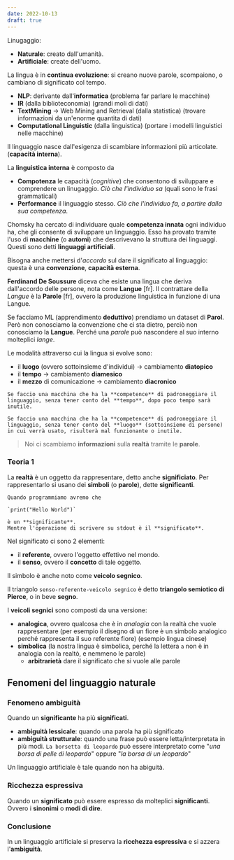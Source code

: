 ```yaml
---
date: 2022-10-13
draft: true
---
```


Linugaggio:
- **Naturale**: creato dall'umanità.
- **Artificiale**: create dell'uomo.

La lingua è in **continua evoluzione**: si creano nuove parole, scompaiono, o cambiano di significato col tempo.


- **NLP**: derivante dall'**informatica** (problema far parlare le macchine)
- **IR** (dalla biblioteconomia) (grandi moli di dati)
- **TextMining** -> Web Mining and Retrieval (dalla statistica) (trovare informazioni da un'enorme quantita di dati)
- **Computational Linguistic** (dalla linguistica) (portare i modelli linguistici nelle macchine)

Il linguaggio nasce dall'esigenza di scambiare informazioni più articolate. (**capacità interna**).

La **linguistica interna** è composto da
- **Compotenza** le capacità (*cognitive*) che consentono di sviluppare e comprendere un linugaggio. *Ciò che l'individuo sa* (quali sono le frasi grammaticali)
- **Performance** il linguaggio stesso. *Ciò che l'individuo fa, a partire dalla sua competenza*.

Chomsky ha cercato di individuare quale **competenza innata** ogni individuo ha, che gli consente di sviluppare un linguaggio.
Esso ha provato tramite l'uso di **macchine** (o **automi**) che descrivevano la struttura dei linguaggi.
Questi sono detti **linguaggi artificiali**.


Bisogna anche mettersi d'*accordo* sul dare il significato al linguaggio: questa è una **convenzione**, **capacità esterna**.

**Ferdinand De Soussure** diceva che esiste una lingua che deriva dall'accordo delle persone, nota come **Langue** [fr].
Il contrattare della *Langue* è la **Parole** [fr], ovvero la produzione linguistica in funzione di una Langue.

Se facciamo ML (apprendimento **deduttivo**) prendiamo un dataset di **Parol**.
Però non conosciamo la convenzione che ci sta dietro, perciò non conosciamo la **Langue**.
Perché una *parole* può nascondere al suo interno molteplici *lange*.


Le modalità attraverso cui la lingua si evolve sono:
- il **luogo** (ovvero sottoinsieme d'individui) $\rightarrow$ cambiamento **diatopico**
- il **tempo** $\rightarrow$ cambiamento **diamesico**
- il **mezzo** di comunicazione $\rightarrow$ cambiamento **diacronico**

```ad-important
Se faccio una macchina che ha la **competence** di padroneggiare il linguaggio, senza tener conto del **tempo**, dopo poco tempo sarà inutile.

Se faccio una macchina che ha la **competence** di padroneggiare il linguaggio, senza tener conto del **luogo** (sottoinsieme di persone) in cui verrà usato, risulterà mal funzionante o inutile.
```

> Noi ci scambiamo **informazioni** sulla **realtà** tramite le **parole**.

### Teoria 1
La **realtà** è un oggetto da rappresentare, detto anche **significiato**.
Per rappresentarlo si usano dei **simboli** (o **parole**), dette **significanti**.

```ad-example
Quando programmiamo avremo che

`print("Hello World")`

è un **significante**.
Mentre l'operazione di scrivere su stdout è il **significato**.
```

Nel significato ci sono 2 elementi:
- il **referente**, ovvero l'oggetto effettivo nel mondo.
- il **senso**, ovvero il **concetto** di tale oggetto.

Il simbolo è anche noto come **veicolo segnico**.

Il triangolo `senso-referente-veicolo segnico` è detto **triangolo semiotico di Pierce**, o in beve **segno**.

I **veicoli segnici** sono composti da una versione:
- **analogica**, ovvero qualcosa che è in *analogia* con la realtà che vuole rappresentare (per esempio il disegno di un fiore è un simbolo analogico perché rappresenta il suo referente fiore) (esempio lingua cinese)
- **simbolica** (la nostra lingua è simbolica, perché la lettera `a` non è in analogia con la realtò, e nemmeno le parole)
	- **arbitrarietà** dare il significato che si vuole alle parole 

## Fenomeni del linguaggio naturale
### Fenomeno ambiguità
Quando un **significante** ha più **significati**.

- **ambiguità lessicale**: quando una parola ha più significato
- **ambiguità strutturale**: quando una frase può essere letta/interpretata in più modi. `La borsetta di leopardo` può essere interpretato come "*una borsa di pelle di leopardo*" oppure "*la borsa di un leopardo*"

Un linguaggio artificiale è tale quando non ha abiguità.

### Ricchezza espressiva
Quando un **significato** può essere espresso da molteplici **significanti**.
Ovvero i **sinonimi** o **modi di dire**.

### Conclusione
In un linguaggio artificiale si preserva la **ricchezza espressiva** e si azzera l'**ambiguità**.

